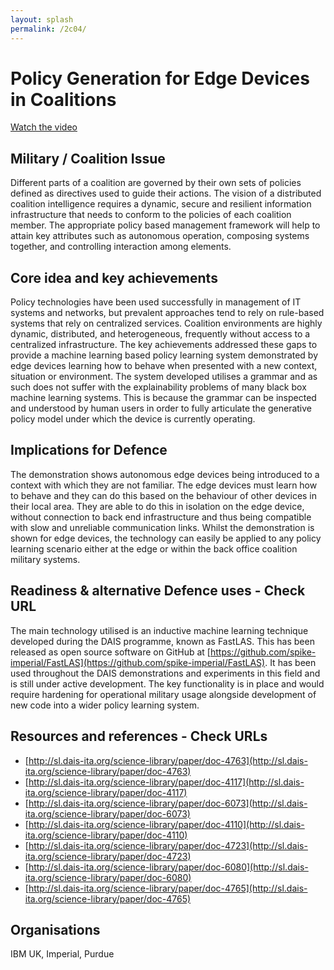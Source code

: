 ```yaml
---
layout: splash
permalink: /2c04/
---
```


# Policy Generation for Edge Devices in Coalitions

[Watch the video](https://ibm.box.com/s/361e1vdu2cog6k6qp0565zgatht7rvu6)

## Military / Coalition Issue
Different parts of a coalition are governed by their own sets of policies defined as directives used to guide their actions. The vision of a distributed coalition intelligence requires a dynamic, secure and resilient information infrastructure that needs to conform to the policies of each coalition member. The appropriate policy based management framework will help to attain key attributes such as autonomous operation, composing systems together, and controlling interaction among elements.

## Core idea and key achievements
Policy technologies have been used successfully in management of IT systems and networks, but prevalent approaches tend to rely on rule-based systems that rely on centralized services. Coalition environments are highly dynamic, distributed, and heterogeneous, frequently without access to a centralized infrastructure. The key achievements addressed these gaps to provide a machine learning based policy learning system demonstrated by edge devices learning how to behave when presented with a new context, situation or environment.  The system developed utilises a grammar and as such does not suffer with the explainability problems of many black box machine learning systems.  This is because the grammar can be inspected and understood by human users in order to fully articulate the generative policy model under which the device is currently operating.

## Implications for Defence
The demonstration shows autonomous edge devices being introduced to a context with which they are not familiar.  The edge devices must learn how to behave and they can do this based on the behaviour of other devices in their local area.  They are able to do this in isolation on the edge device, without connection to back end infrastructure and thus being compatible with slow and unreliable communication links.  Whilst the demonstration is shown for edge devices, the technology can easily be applied to any policy learning scenario either at the edge or within the back office coalition military systems.

## Readiness & alternative Defence uses - Check URL
The main technology utilised is an inductive machine learning technique developed during the DAIS programme, known as FastLAS.  This has been released as open source software on GitHub at [https://github.com/spike-imperial/FastLAS](https://github.com/spike-imperial/FastLAS).  It has been used throughout the DAIS demonstrations and experiments in this field and is still under active development.  The key functionality is in place and would require hardening for operational military usage alongside development of new code into a wider policy learning system.

## Resources and references - Check URLs
- [http://sl.dais-ita.org/science-library/paper/doc-4763](http://sl.dais-ita.org/science-library/paper/doc-4763)
- [http://sl.dais-ita.org/science-library/paper/doc-4117](http://sl.dais-ita.org/science-library/paper/doc-4117)
- [http://sl.dais-ita.org/science-library/paper/doc-6073](http://sl.dais-ita.org/science-library/paper/doc-6073)
- [http://sl.dais-ita.org/science-library/paper/doc-4110](http://sl.dais-ita.org/science-library/paper/doc-4110)
- [http://sl.dais-ita.org/science-library/paper/doc-4723](http://sl.dais-ita.org/science-library/paper/doc-4723)
- [http://sl.dais-ita.org/science-library/paper/doc-6080](http://sl.dais-ita.org/science-library/paper/doc-6080)
- [http://sl.dais-ita.org/science-library/paper/doc-4765](http://sl.dais-ita.org/science-library/paper/doc-4765)

## Organisations
IBM UK, Imperial, Purdue
